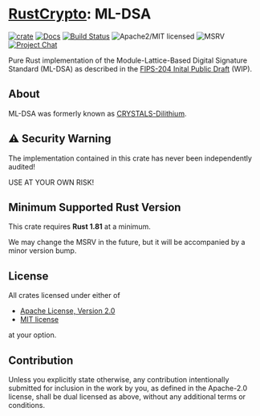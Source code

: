 # [RustCrypto]: ML-DSA

[![crate][crate-image]][crate-link]
[![Docs][docs-image]][docs-link]
[![Build Status][build-image]][build-link]
![Apache2/MIT licensed][license-image]
![MSRV][rustc-image]
[![Project Chat][chat-image]][chat-link]

Pure Rust implementation of the Module-Lattice-Based Digital Signature Standard
(ML-DSA) as described in the [FIPS-204 Inital Public Draft] (WIP).

## About

ML-DSA was formerly known as [CRYSTALS-Dilithium].

## ⚠️ Security Warning

The implementation contained in this crate has never been independently audited!

USE AT YOUR OWN RISK!

## Minimum Supported Rust Version

This crate requires **Rust 1.81** at a minimum.

We may change the MSRV in the future, but it will be accompanied by a minor
version bump.

## License

All crates licensed under either of

* [Apache License, Version 2.0](http://www.apache.org/licenses/LICENSE-2.0)
* [MIT license](http://opensource.org/licenses/MIT)

at your option.

## Contribution

Unless you explicitly state otherwise, any contribution intentionally submitted
for inclusion in the work by you, as defined in the Apache-2.0 license, shall be
dual licensed as above, without any additional terms or conditions.

[crate-image]: https://img.shields.io/crates/v/ml-dsa
[crate-link]: https://crates.io/crates/ml-dsa
[docs-image]: https://docs.rs/ml-dsa/badge.svg
[docs-link]: https://docs.rs/ml-dsa/
[build-image]: https://github.com/RustCrypto/signatures/actions/workflows/ml-dsa.yml/badge.svg
[build-link]: https://github.com/RustCrypto/signatures/actions/workflows/ml-dsa.yml
[license-image]: https://img.shields.io/badge/license-Apache2.0/MIT-blue.svg
[rustc-image]: https://img.shields.io/badge/rustc-1.75+-blue.svg
[chat-image]: https://img.shields.io/badge/zulip-join_chat-blue.svg
[chat-link]: https://rustcrypto.zulipchat.com/#narrow/stream/260048-signatures

[//]: # (links)

[RustCrypto]: https://github.com/RustCrypto
[FIPS-204 Inital Public Draft]: https://nvlpubs.nist.gov/nistpubs/FIPS/NIST.FIPS.205.ipd.pdf
[CRYSTALS-Dilithium]: https://pq-crystals.org/dilithium/
